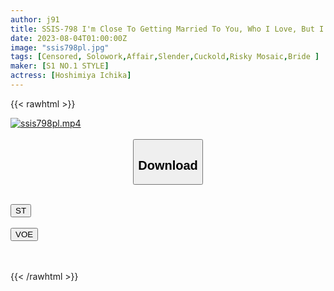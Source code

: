 ```yaml
---
author: j91
title: SSIS-798 I'm Close To Getting Married To You, Who I Love, But I'm Sorry For Being A Horny Bitch Bride Who Gets Squid Every Week By My Ex-boyfriend Who Knows All About My Propensity. Ichika Hoshimiya
date: 2023-08-04T01:00:00Z
image: "ssis798pl.jpg"
tags: [Censored, Solowork,Affair,Slender,Cuckold,Risky Mosaic,Bride	]
maker: [S1 NO.1 STYLE]
actress: [Hoshimiya Ichika]
---
```



{{< rawhtml >}}

<div class="video" data-videoid="wDqj7yBA3yTJyLV">
    <a href="javascript:;">
        <img src="https://my.j91.asia/posts/ssis798pl/ssis798pl.jpg" width="WIDTH" height="HEIGHT" alt="ssis798pl.mp4" loading="lazy">
    </a>
</div>

<script type="text/javascript" src="https://j91.asia/asset/on-demand-st.js"></script>

<br>
  <link rel="stylesheet" href="https://j91.asia/asset/bs5.css">
  
  <center>
  <button class="btn btn-primary" type="button" data-bs-toggle="collapse" data-bs-target=".multi-collapse" aria-expanded="false" aria-controls="multiCollapseExample1 multiCollapseExample2"><h2>Download</h2></button></center>
</p>
<div class="row">
  <div class="col">
    <div class="collapse multi-collapse" id="multiCollapseExample1">
      <div class="card card-body">
	      	      <br>
<div class="buttons">  
<a href="https://streamtape.to/v/wDqj7yBA3yTJyLV"><button class="btn-hover color-3"><i class="fa fa-download"></i> ST</button></a></div>
    </div>
  </div>
</div>
  <div class="col">
    <div class="collapse multi-collapse" id="multiCollapseExample2">
      <div class="card card-body">
	      <br>
<div class="buttons">
    <a href="https://voe.sx/4vehc4kkfoo7"><button class="btn-hover color-9"><i class="fa fa-download"></i> VOE</button></a></div>
<br><br>
      </div>
    </div>
  </div>
</div>

{{< /rawhtml >}}